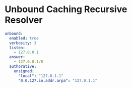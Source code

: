 # Unbound Caching Recursive Resolver

```yaml
unbound:
  enabled: true
  verbosity: 3
  listen:
    - 127.0.0.1
  answer:
    - 127.0.0.1/8
  authorative:
    unsigned:
      "local": "127.0.1.1"
      "0.0.127.in.addr.arpa": "127.0.1.1"
```
